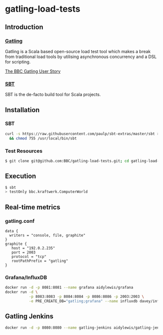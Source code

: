 gatling-load-tests 
==================

## Introduction

### [Gatling](http://gatling.io/)

Gatling is a Scala based open-source load test tool which makes a break from 
traditional load tools by utilising asynchronous concurrency and 
a DSL for scripting. 

[The BBC Gatling User Story](http://gatling.io/#/stories/bbc.html)

### [SBT](http://www.scala-sbt.org/)
SBT is the de-facto build tool for Scala projects.

## Installation 
### SBT
```bash
curl -s https://raw.githubusercontent.com/paulp/sbt-extras/master/sbt > /usr/local/bin/sbt \
  && chmod 755 /usr/local/bin/sbt
```

### Test Resources
```bash 
$ git clone git@github.com:BBC/gatling-load-tests.git; cd gatling-load-tests
```

## Execution
```bash
$ sbt
> testOnly bbc.kraftwerk.ComputerWorld
```

## Real-time metrics
### gatling.conf
```
data {
  writers = "console, file, graphite"
}
graphite {
   host = "192.0.2.235" 
   port = 2003
   protocol = "tcp"
   rootPathPrefix = "gatling"
}
```

### Grafana/InfluxDB
```bash
docker run -d -p 8081:8081 --name grafana aidylewis/grafana
docker run -d \
           -p 8083:8083 -p 8084:8084 -p 8086:8086 -p 2003:2003 \
           -e PRE_CREATE_DB="gatling;grafana" --name influxdb davey/influxdb:latest
```

## Gatling Jenkins 
```bash 
docker run -d -p 8080:8080 --name gatling-jenkins aidylewis/gatling-jenkins
```
